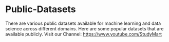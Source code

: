 # Public-Datasets
There are various public datasets available for machine learning and data science across different domains. Here are some popular datasets that are available publicly. Visit our Channel: https://www.youtube.com/StudyMart
